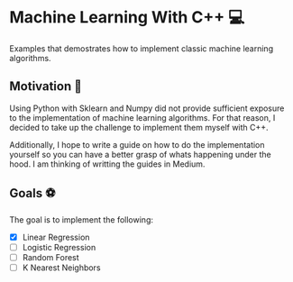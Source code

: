 # Machine Learning With C++ :computer:

Examples that demostrates how to implement classic machine learning algorithms. 

## Motivation :running: 
Using Python with Sklearn and Numpy did not provide sufficient exposure to the implementation of machine learning algorithms. For that reason, I decided to take up the challenge to implement them myself with C++. 

Additionally, I hope to write a guide on how to do the implementation yourself so you can have a better grasp of whats happening under the hood. I am thinking of writting the guides in Medium. 


## Goals :soccer:
The goal is to implement the following: 

- [X] Linear Regression
- [ ] Logistic Regression
- [ ] Random Forest
- [ ] K Nearest Neighbors
